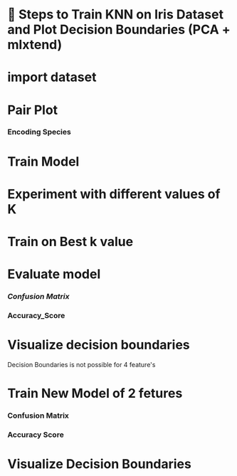 # 📌 Steps to Train KNN on Iris Dataset and Plot Decision Boundaries (PCA + mlxtend)

# import dataset

# Pair Plot

### Encoding Species

# Train Model

# Experiment with different values of K

# Train on Best k value

# Evaluate model

### *Confusion Matrix*

### Accuracy_Score

# Visualize decision boundaries

Decision Boundaries is not possible for 4 feature's

# Train New Model of 2 fetures

### Confusion Matrix

### Accuracy Score

# Visualize Decision Boundaries
